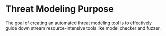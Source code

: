 # Threat Modeling Purpose
The goal of creating an automated threat modeling tool is to effectively guide down stream resource-intensive tools like model checker and fuzzer.